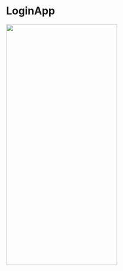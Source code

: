 # LoginApp

<img src="https://github.com/Vladchere/LoginApp/blob/master/LoginApp/Sources/RPReplay_Final1618249151.gif" width="300" height="650" />
